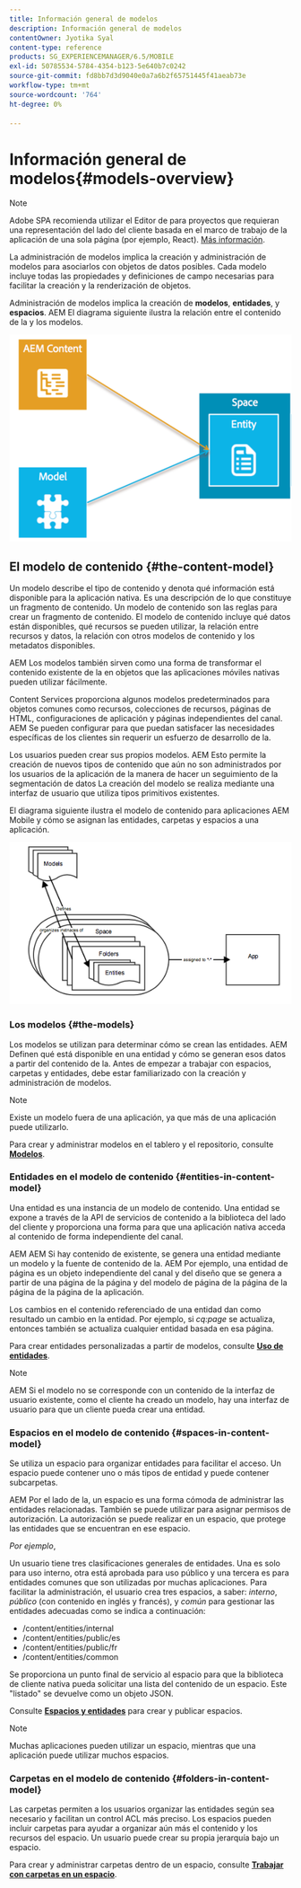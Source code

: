 ```yaml
---
title: Información general de modelos
description: Información general de modelos
contentOwner: Jyotika Syal
content-type: reference
products: SG_EXPERIENCEMANAGER/6.5/MOBILE
exl-id: 50785534-5784-4354-b123-5e640b7c0242
source-git-commit: fd8bb7d3d9040e0a7a6b2f65751445f41aeab73e
workflow-type: tm+mt
source-wordcount: '764'
ht-degree: 0%

---
```


# Información general de modelos{#models-overview}

>[!NOTE]
>
>Adobe SPA recomienda utilizar el Editor de para proyectos que requieran una representación del lado del cliente basada en el marco de trabajo de la aplicación de una sola página (por ejemplo, React). [Más información](/help/sites-developing/spa-overview.md).

La administración de modelos implica la creación y administración de modelos para asociarlos con objetos de datos posibles. Cada modelo incluye todas las propiedades y definiciones de campo necesarias para facilitar la creación y la renderización de objetos.

Administración de modelos implica la creación de **modelos**, **entidades**, y **espacios**. AEM El diagrama siguiente ilustra la relación entre el contenido de la y los modelos.

![chlimage_1-81](assets/chlimage_1-81.png)

## El modelo de contenido {#the-content-model}

Un modelo describe el tipo de contenido y denota qué información está disponible para la aplicación nativa. Es una descripción de lo que constituye un fragmento de contenido. Un modelo de contenido son las reglas para crear un fragmento de contenido. El modelo de contenido incluye qué datos están disponibles, qué recursos se pueden utilizar, la relación entre recursos y datos, la relación con otros modelos de contenido y los metadatos disponibles.

AEM Los modelos también sirven como una forma de transformar el contenido existente de la en objetos que las aplicaciones móviles nativas pueden utilizar fácilmente.

Content Services proporciona algunos modelos predeterminados para objetos comunes como recursos, colecciones de recursos, páginas de HTML, configuraciones de aplicación y páginas independientes del canal. AEM Se pueden configurar para que puedan satisfacer las necesidades específicas de los clientes sin requerir un esfuerzo de desarrollo de la.

Los usuarios pueden crear sus propios modelos. AEM Esto permite la creación de nuevos tipos de contenido que aún no son administrados por los usuarios de la aplicación de la manera de hacer un seguimiento de la segmentación de datos La creación del modelo se realiza mediante una interfaz de usuario que utiliza tipos primitivos existentes.

El diagrama siguiente ilustra el modelo de contenido para aplicaciones AEM Mobile y cómo se asignan las entidades, carpetas y espacios a una aplicación.

![chlimage_1-82](assets/chlimage_1-82.png)

### Los modelos {#the-models}

Los modelos se utilizan para determinar cómo se crean las entidades. AEM Definen qué está disponible en una entidad y cómo se generan esos datos a partir del contenido de la. Antes de empezar a trabajar con espacios, carpetas y entidades, debe estar familiarizado con la creación y administración de modelos.

>[!NOTE]
>
>Existe un modelo fuera de una aplicación, ya que más de una aplicación puede utilizarlo.
>

Para crear y administrar modelos en el tablero y el repositorio, consulte **[Modelos](/help/mobile/administer-mobile-apps.md)**.

### Entidades en el modelo de contenido {#entities-in-content-model}

Una entidad es una instancia de un modelo de contenido. Una entidad se expone a través de la API de servicios de contenido a la biblioteca del lado del cliente y proporciona una forma para que una aplicación nativa acceda al contenido de forma independiente del canal.

AEM AEM Si hay contenido de existente, se genera una entidad mediante un modelo y la fuente de contenido de la. AEM Por ejemplo, una entidad de página es un objeto independiente del canal y del diseño que se genera a partir de una página de la página y del modelo de página de la página de la página de la página de la aplicación.

Los cambios en el contenido referenciado de una entidad dan como resultado un cambio en la entidad. Por ejemplo, si *cq:page* se actualiza, entonces también se actualiza cualquier entidad basada en esa página.

Para crear entidades personalizadas a partir de modelos, consulte **[Uso de entidades](/help/mobile/spaces-and-entities.md)**.

>[!NOTE]
>
>AEM Si el modelo no se corresponde con un contenido de la interfaz de usuario existente, como el cliente ha creado un modelo, hay una interfaz de usuario para que un cliente pueda crear una entidad.
>

### Espacios en el modelo de contenido {#spaces-in-content-model}

Se utiliza un espacio para organizar entidades para facilitar el acceso. Un espacio puede contener uno o más tipos de entidad y puede contener subcarpetas.

AEM Por el lado de la, un espacio es una forma cómoda de administrar las entidades relacionadas. También se puede utilizar para asignar permisos de autorización. La autorización se puede realizar en un espacio, que protege las entidades que se encuentran en ese espacio.

*Por ejemplo*,

Un usuario tiene tres clasificaciones generales de entidades. Una es solo para uso interno, otra está aprobada para uso público y una tercera es para entidades comunes que son utilizadas por muchas aplicaciones. Para facilitar la administración, el usuario crea tres espacios, a saber: *interno*, *público* (con contenido en inglés y francés), y *común* para gestionar las entidades adecuadas como se indica a continuación:

* /content/entities/internal
* /content/entities/public/es
* /content/entities/public/fr
* /content/entities/common

Se proporciona un punto final de servicio al espacio para que la biblioteca de cliente nativa pueda solicitar una lista del contenido de un espacio. Este &quot;listado&quot; se devuelve como un objeto JSON.

Consulte **[Espacios y entidades](/help/mobile/spaces-and-entities.md)** para crear y publicar espacios.

>[!NOTE]
>
>Muchas aplicaciones pueden utilizar un espacio, mientras que una aplicación puede utilizar muchos espacios.

### Carpetas en el modelo de contenido {#folders-in-content-model}

Las carpetas permiten a los usuarios organizar las entidades según sea necesario y facilitan un control ACL más preciso. Los espacios pueden incluir carpetas para ayudar a organizar aún más el contenido y los recursos del espacio. Un usuario puede crear su propia jerarquía bajo un espacio.

Para crear y administrar carpetas dentro de un espacio, consulte **[Trabajar con carpetas en un espacio](/help/mobile/spaces-and-entities.md)**.
